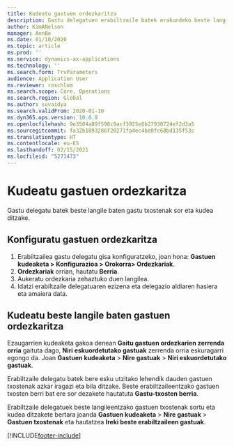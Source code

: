 ```yaml
---
title: Kudeatu gastuen ordezkaritza
description: Gastu delegatuen erabiltzaile batek erakundeko beste langile baten gastuen txostenak sor eta kudea ditzake.
author: KimANelson
manager: AnnBe
ms.date: 01/10/2020
ms.topic: article
ms.prod: ''
ms.service: dynamics-ax-applications
ms.technology: ''
ms.search.form: TrvParameters
audience: Application User
ms.reviewer: roschlom
ms.search.scope: Core, Operations
ms.search.region: Global
ms.author: suvaidya
ms.search.validFrom: 2020-01-10
ms.dyn365.ops.version: 10.0.9
ms.openlocfilehash: 9e3504a89f598c9acf3925e8b27930724ef2d3a5
ms.sourcegitcommit: fa32b1893286f20271fa4ec4be8fc68bd135f53c
ms.translationtype: HT
ms.contentlocale: eu-ES
ms.lasthandoff: 02/15/2021
ms.locfileid: "5271473"
---
```

# <a name="manage-expense-delegation"></a>Kudeatu gastuen ordezkaritza

Gastu delegatu batek beste langile baten gastu txostenak sor eta kudea ditzake.

## <a name="configure-expense-delegation"></a>Konfiguratu gastuen ordezkaritza

1. Erabiltzailea gastu delegatu gisa konfiguratzeko, joan hona: **Gastuen kudeaketa > Konfigurazioa > Orokorra> Ordezkariak**.
2. **Ordezkariak** orrian, hautatu **Berria**.
3. Aukeratu ordezkaria zehaztuko duen langilea. 
4. Idatzi erabiltzaile delegatuaren ezizena eta delegazio aldiaren hasiera eta amaiera data.

## <a name="manage-expense-delegation-for-another-employee"></a>Kudeatu beste langile baten gastuen ordezkaritza

Ezaugarrien kudeaketa gakoa denean **Gaitu gastuen ordezkarien zerrenda orria** gaituta dago, **Niri eskuordetutako gastuak** zerrenda orria eskuragarri egongo da. Joan **Gastuen kudeaketa** > **Nire gastuak** > **Niri eskuordetutako gastuak**.

Erabiltzaile delegatu batek bere esku utzitako lehendik dauden gastuen txostenak azkar iragazi eta bila ditzake. Beste erabiltzaileentzako gastuen txosten berri bat ere sor dezakete hautatuta **Gastu-txosten berria**.

Erabiltzaile delegatuek beste langileentzako gastuen txostenak sortu eta kudea ditzakete bertara joanda **Gastuen kudeaketa** > **Nire gastuak** > **Gastuen txostenak** eta hautatzea **Ireki beste erabiltzaileen gastuak**.


[!INCLUDE[footer-include](../includes/footer-banner.md)]